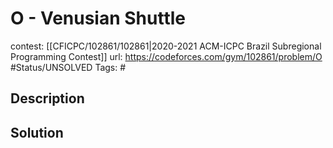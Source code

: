 # O - Venusian Shuttle

contest: [[CFICPC/102861/102861|2020-2021 ACM-ICPC Brazil Subregional Programming Contest]]
url: https://codeforces.com/gym/102861/problem/O
#Status/UNSOLVED
Tags: #

## Description

## Solution

